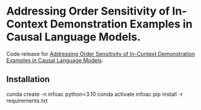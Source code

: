 # Addressing Order Sensitivity of In-Context Demonstration Examples in Causal Language Models.

Code release for [Addressing Order Sensitivity of In-Context Demonstration Examples in Causal Language Models](https://arxiv.org/abs/2402.15637.pdf).

## Installation
conda create -n infoac python=3.10
conda activate infoac
pip install -r requirements.txt

